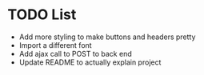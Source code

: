 # TODO List
* Add more styling to make buttons and headers pretty
* Import a different font
* Add ajax call to POST to back end 
* Update README to actually explain project